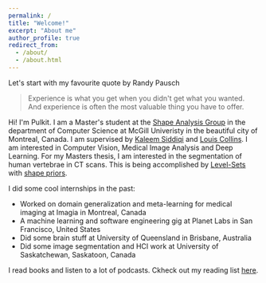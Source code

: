 ```yaml
---
permalink: /
title: "Welcome!"
excerpt: "About me"
author_profile: true
redirect_from: 
  - /about/
  - /about.html
---
```


Let's start with my favourite quote by Randy Pausch
> Experience is what you get when you didn't get what you wanted.
> And experience is often the most valuable thing you have to offer.

Hi! I'm Pulkit. I am a Master's student at the [Shape Analysis Group](http://www.cim.mcgill.ca/~shape/) in the department of Computer Science at McGill Univeristy in the beautiful city of Montreal, Canada. I am supervised by [Kaleem Siddiqi](http://www.cim.mcgill.ca/~siddiqi/) and [Louis Collins](http://nist.mni.mcgill.ca/). I am interested in Computer Vision, Medical Image Analysis and Deep Learning. For my Masters thesis, I am interested in the segmentation of human vertebrae in CT scans. This is being accomplished by [Level-Sets](https://math.berkeley.edu/~sethian/2006/Explanations/level_set_explain.html) with [shape priors](https://tel.archives-ouvertes.fr/file/index/docid/327560/filename/Rousson.pdf).

I did some cool internships in the past:
* Worked on domain generalization and meta-learning for medical imaging at Imagia in Montreal, Canada
* A machine learning and software engineering gig at Planet Labs in San Francisco, United States
* Did some brain stuff at University of Queensland in Brisbane, Australia
* Did some image segmentation and HCI work at University of Saskatchewan, Saskatoon, Canada

I read books and listen to a lot of podcasts. Ckheck out my reading list [here](https://pulkit-khandelwal.github.io/reading-list/).

